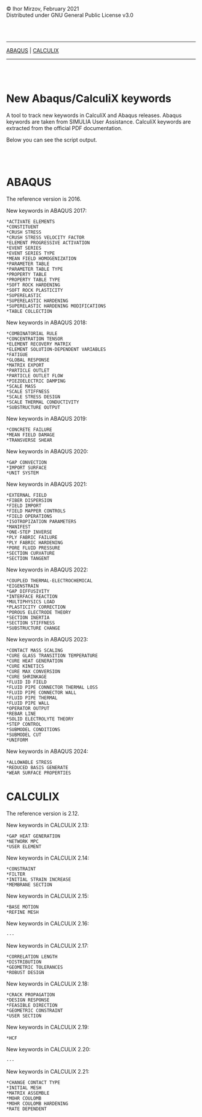 © Ihor Mirzov, February 2021  
Distributed under GNU General Public License v3.0

<br/><br/>



---

[ABAQUS](#ABAQUS) |
[CALCULIX](#CALCULIX)

---

<br/><br/>



# New Abaqus/CalculiX keywords

A tool to track new keywords in CalculiX and Abaqus releases. Abaqus keywords are taken from SIMULIA User Assistance. CalculiX keywords are extracted from the official PDF documentation.

Below you can see the script output.

<br/><br/>



# ABAQUS

The reference version is 2016.

New keywords in ABAQUS 2017:

    *ACTIVATE ELEMENTS
    *CONSTITUENT
    *CRUSH STRESS
    *CRUSH STRESS VELOCITY FACTOR
    *ELEMENT PROGRESSIVE ACTIVATION
    *EVENT SERIES
    *EVENT SERIES TYPE
    *MEAN FIELD HOMOGENIZATION
    *PARAMETER TABLE
    *PARAMETER TABLE TYPE
    *PROPERTY TABLE
    *PROPERTY TABLE TYPE
    *SOFT ROCK HARDENING
    *SOFT ROCK PLASTICITY
    *SUPERELASTIC
    *SUPERELASTIC HARDENING
    *SUPERELASTIC HARDENING MODIFICATIONS
    *TABLE COLLECTION

New keywords in ABAQUS 2018:

    *COMBINATORIAL RULE
    *CONCENTRATION TENSOR
    *ELEMENT RECOVERY MATRIX
    *ELEMENT SOLUTION-DEPENDENT VARIABLES
    *FATIGUE
    *GLOBAL RESPONSE
    *MATRIX EXPORT
    *PARTICLE OUTLET
    *PARTICLE OUTLET FLOW
    *PIEZOELECTRIC DAMPING
    *SCALE MASS
    *SCALE STIFFNESS
    *SCALE STRESS DESIGN
    *SCALE THERMAL CONDUCTIVITY
    *SUBSTRUCTURE OUTPUT

New keywords in ABAQUS 2019:

    *CONCRETE FAILURE
    *MEAN FIELD DAMAGE
    *TRANSVERSE SHEAR

New keywords in ABAQUS 2020:

    *GAP CONVECTION
    *IMPORT SURFACE
    *UNIT SYSTEM

New keywords in ABAQUS 2021:

    *EXTERNAL FIELD
    *FIBER DISPERSION
    *FIELD IMPORT
    *FIELD MAPPER CONTROLS
    *FIELD OPERATIONS
    *ISOTROPIZATION PARAMETERS
    *MANIFEST
    *ONE-STEP INVERSE
    *PLY FABRIC FAILURE
    *PLY FABRIC HARDENING
    *PORE FLUID PRESSURE
    *SECTION CURVATURE
    *SECTION TANGENT

New keywords in ABAQUS 2022:

    *COUPLED THERMAL-ELECTROCHEMICAL
    *EIGENSTRAIN
    *GAP DIFFUSIVITY
    *INTERFACE REACTION
    *MULTIPHYSICS LOAD
    *PLASTICITY CORRECTION
    *POROUS ELECTRODE THEORY
    *SECTION INERTIA
    *SECTION STIFFNESS
    *SUBSTRUCTURE CHANGE

New keywords in ABAQUS 2023:

    *CONTACT MASS SCALING
    *CURE GLASS TRANSITION TEMPERATURE
    *CURE HEAT GENERATION
    *CURE KINETICS
    *CURE MAX CONVERSION
    *CURE SHRINKAGE
    *FLUID ID FIELD
    *FLUID PIPE CONNECTOR THERMAL LOSS
    *FLUID PIPE CONNECTOR WALL
    *FLUID PIPE THERMAL
    *FLUID PIPE WALL
    *OPERATOR OUTPUT
    *REBAR LINE
    *SOLID ELECTROLYTE THEORY
    *STEP CONTROL
    *SUBMODEL CONDITIONS
    *SUBMODEL CUT
    *UNIFORM

New keywords in ABAQUS 2024:

    *ALLOWABLE STRESS
    *REDUCED BASIS GENERATE
    *WEAR SURFACE PROPERTIES

# CALCULIX

The reference version is 2.12.

New keywords in CALCULIX 2.13:

    *GAP HEAT GENERATION
    *NETWORK MPC
    *USER ELEMENT

New keywords in CALCULIX 2.14:

    *CONSTRAINT
    *FILTER
    *INITIAL STRAIN INCREASE
    *MEMBRANE SECTION

New keywords in CALCULIX 2.15:

    *BASE MOTION
    *REFINE MESH

New keywords in CALCULIX 2.16:

    ---

New keywords in CALCULIX 2.17:

    *CORRELATION LENGTH
    *DISTRIBUTION
    *GEOMETRIC TOLERANCES
    *ROBUST DESIGN

New keywords in CALCULIX 2.18:

    *CRACK PROPAGATION
    *DESIGN RESPONSE
    *FEASIBLE DIRECTION
    *GEOMETRIC CONSTRAINT
    *USER SECTION

New keywords in CALCULIX 2.19:

    *HCF

New keywords in CALCULIX 2.20:

    ---

New keywords in CALCULIX 2.21:

    *CHANGE CONTACT TYPE
    *INITIAL MESH
    *MATRIX ASSEMBLE
    *MOHR COULOMB
    *MOHR COULOMB HARDENING
    *RATE DEPENDENT
